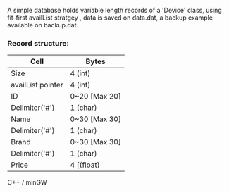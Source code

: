 A simple database holds variable length records of a 'Device' class, using fit-first availList stratgey , data is saved on data.dat, a backup example available on backup.dat.

### Record structure:

Cell    | Bytes
-------- | ---
Size | 4 (int)
availList pointer    | 4 (int)
ID    | 0~20 [Max 20]
Delimiter('#')    | 1 (char)
Name    | 0~30 [Max 30]
Delimiter('#')    | 1 (char)
Brand    | 0~30 [Max 30]
Delimiter('#')    | 1 (char)
Price    | 4 [(float)


C++ / minGW
